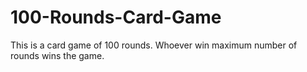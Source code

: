 # 100-Rounds-Card-Game
This is a card game of 100 rounds. Whoever win maximum number of rounds wins the game.
